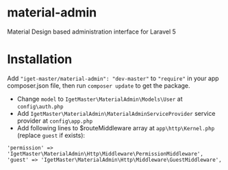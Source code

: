 # material-admin
Material Design based administration interface for Laravel 5


# Installation

Add `"iget-master/material-admin": "dev-master"` to `"require"` in your app composer.json file, then run `composer update` to get the package.

* Change `model` to `IgetMaster\MaterialAdmin\Models\User` at `config\auth.php`
* Add `IgetMaster\MaterialAdmin\MaterialAdminServiceProvider` service provider at `config\app.php`
* Add following lines to $routeMiddleware array at `app\http\Kernel.php` (replace `guest` if exists):
```
'permission' => 'IgetMaster\MaterialAdmin\Http\Middleware\PermissionMiddleware',
'guest' => 'IgetMaster\MaterialAdmin\Http\Middleware\GuestMiddleware',
```
